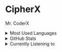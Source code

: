 # CipherX

Mr. CoderX

<details>
<summary>Most Used Languages</summary>
<a href="https://github.com/CipherX1-ops">
<p align="center">
  <img width="350" height="125" src="https://github-readme-stats.vercel.app/api/top-langs/?username=CipherX1-ops&show_icons=true&title_color=30F229&icon_color=F2F407&text_color=F9F9F9&bg_color=000000&hide_border=true"" alt="CipherX github stats">
</p>
</a>
</details>

<details>
<summary>GitHub Stats</summary>
<a href="https://github.com/CipherX1-ops">
<p align="center">
<img width="460" height="300" src="https://github-readme-stats.vercel.app/api?username=CipherX1-ops&count_private=true&show_icons=true&title_color=30F229&icon_color=F2F407&text_color=F9F9F9&bg_color=000000&hide_border=true">
<img width="460" height="300" src="https://github-readme-streak-stats.herokuapp.com/?user=CipherX1-ops&theme=chartreuse-dark&hide_border=True">
</p>
</a>
</details>

<details>
<summary>Currently Listening to</summary>
<img src="https://now-playing-codestackr.vercel.app/api/spotify-playing" alt="WIZ KHALIFA Spotify Playing" width="400" />
</p>
</a>
</details>
